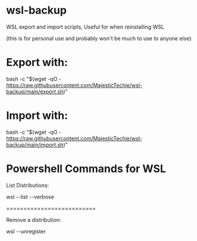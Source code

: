 # wsl-backup
WSL export and import scripts, Useful for when reinstalling WSL

(this is for personal use and probably won't be much to use to anyone else)


# Export with:

bash -c "$(wget -qO - https://raw.githubusercontent.com/MajesticTechie/wsl-backup/main/export.sh)"

# Import with:

bash -c "$(wget -qO - https://raw.githubusercontent.com/MajesticTechie/wsl-backup/main/import.sh)"

# Powershell Commands for WSL
List Distributions:

 wsl --list --verbose

==========================

Remove a distribution:

  wsl --unregister <NAME>
